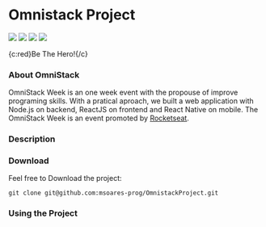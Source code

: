 # Omnistack Project
![](https://img.shields.io/badge/ReactNative-v0.61-blueviolet)
![](https://img.shields.io/badge/NodeJS-v12.16.1-orange)
![](https://img.shields.io/badge/ReactJS-v16.13.1-Blue)
![](https://img.shields.io/badge/OmniStack-v11.0-Aqua)

{c:red}Be The Hero!{/c}

### About OmniStack
OmniStack Week is an one week event with the propouse of improve programing skills. With a pratical aproach, we built a web application with Node.js on backend, ReactJS on frontend and React Native on mobile. The OmniStack Week is an event promoted by [Rocketseat](https://rocketseat.com.br/).

### Description

### Download

Feel free to Download the project:
```
git clone git@github.com:msoares-prog/OmnistackProject.git
```

### Using the Project
